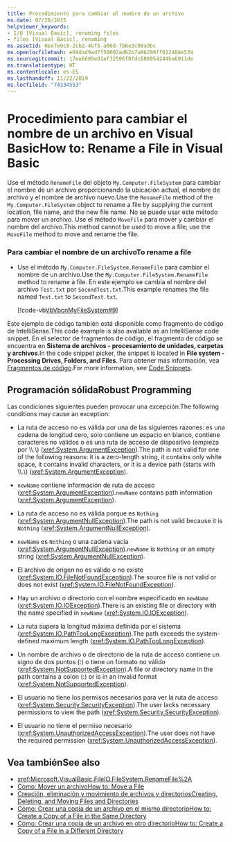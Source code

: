```yaml
---
title: Procedimiento para cambiar el nombre de un archivo
ms.date: 07/20/2015
helpviewer_keywords:
- I/O [Visual Basic], renaming files
- files [Visual Basic], renaming
ms.assetid: 0ea7e0c8-2cb2-4bf5-a00d-7b6e3c08a3bc
ms.openlocfilehash: e69dad9ad7f59002ad62b7a06299ff012488e534
ms.sourcegitcommit: 17ee6605e01ef32506f8fdc686954244ba6911de
ms.translationtype: HT
ms.contentlocale: es-ES
ms.lasthandoff: 11/22/2019
ms.locfileid: "74334553"
---
```

# <a name="how-to-rename-a-file-in-visual-basic"></a><span data-ttu-id="951f3-102">Procedimiento para cambiar el nombre de un archivo en Visual Basic</span><span class="sxs-lookup"><span data-stu-id="951f3-102">How to: Rename a File in Visual Basic</span></span>

<span data-ttu-id="951f3-103">Use el método `RenameFile` del objeto `My.Computer.FileSystem` para cambiar el nombre de un archivo proporcionando la ubicación actual, el nombre de archivo y el nombre de archivo nuevo.</span><span class="sxs-lookup"><span data-stu-id="951f3-103">Use the `RenameFile` method of the `My.Computer.FileSystem` object to rename a file by supplying the current location, file name, and the new file name.</span></span> <span data-ttu-id="951f3-104">No se puede usar este método para mover un archivo. Use el método `MoveFile` para mover y cambiar el nombre del archivo.</span><span class="sxs-lookup"><span data-stu-id="951f3-104">This method cannot be used to move a file; use the `MoveFile` method to move and rename the file.</span></span>  
  
### <a name="to-rename-a-file"></a><span data-ttu-id="951f3-105">Para cambiar el nombre de un archivo</span><span class="sxs-lookup"><span data-stu-id="951f3-105">To rename a file</span></span>  
  
- <span data-ttu-id="951f3-106">Use el método `My.Computer.FileSystem.RenameFile` para cambiar el nombre de un archivo.</span><span class="sxs-lookup"><span data-stu-id="951f3-106">Use the `My.Computer.FileSystem.RenameFile` method to rename a file.</span></span> <span data-ttu-id="951f3-107">En este ejemplo se cambia el nombre del archivo `Test.txt` por `SecondTest.txt`.</span><span class="sxs-lookup"><span data-stu-id="951f3-107">This example renames the file named `Test.txt` to `SecondTest.txt`.</span></span>  
  
     [!code-vb[VbVbcnMyFileSystem#9](~/samples/snippets/visualbasic/VS_Snippets_VBCSharp/VbVbcnMyFileSystem/VB/Class1.vb#9)]  
  
 <span data-ttu-id="951f3-108">Este ejemplo de código también está disponible como fragmento de código de IntelliSense.</span><span class="sxs-lookup"><span data-stu-id="951f3-108">This code example is also available as an IntelliSense code snippet.</span></span> <span data-ttu-id="951f3-109">En el selector de fragmentos de código, el fragmento de código se encuentra en **Sistema de archivos - procesamiento de unidades, carpetas y archivos**.</span><span class="sxs-lookup"><span data-stu-id="951f3-109">In the code snippet picker, the snippet is located in **File system - Processing Drives, Folders, and Files**.</span></span> <span data-ttu-id="951f3-110">Para obtener más información, vea [Fragmentos de código](/visualstudio/ide/code-snippets).</span><span class="sxs-lookup"><span data-stu-id="951f3-110">For more information, see [Code Snippets](/visualstudio/ide/code-snippets).</span></span>  
  
## <a name="robust-programming"></a><span data-ttu-id="951f3-111">Programación sólida</span><span class="sxs-lookup"><span data-stu-id="951f3-111">Robust Programming</span></span>  

 <span data-ttu-id="951f3-112">Las condiciones siguientes pueden provocar una excepción:</span><span class="sxs-lookup"><span data-stu-id="951f3-112">The following conditions may cause an exception:</span></span>  
  
- <span data-ttu-id="951f3-113">La ruta de acceso no es válida por una de las siguientes razones: es una cadena de longitud cero, solo contiene un espacio en blanco, contiene caracteres no válidos o es una ruta de acceso de dispositivo (empieza por \\\\.\\) (<xref:System.ArgumentException>).</span><span class="sxs-lookup"><span data-stu-id="951f3-113">The path is not valid for one of the following reasons: it is a zero-length string, it contains only white space, it contains invalid characters, or it is a device path (starts with \\\\.\\) (<xref:System.ArgumentException>).</span></span>  
  
- <span data-ttu-id="951f3-114">`newName` contiene información de ruta de acceso (<xref:System.ArgumentException>).</span><span class="sxs-lookup"><span data-stu-id="951f3-114">`newName` contains path information (<xref:System.ArgumentException>).</span></span>  
  
- <span data-ttu-id="951f3-115">La ruta de acceso no es válida porque es `Nothing` (<xref:System.ArgumentNullException>).</span><span class="sxs-lookup"><span data-stu-id="951f3-115">The path is not valid because it is `Nothing` (<xref:System.ArgumentNullException>).</span></span>  
  
- <span data-ttu-id="951f3-116">`newName` es `Nothing` o una cadena vacía (<xref:System.ArgumentNullException>).</span><span class="sxs-lookup"><span data-stu-id="951f3-116">`newName` is `Nothing` or an empty string (<xref:System.ArgumentNullException>).</span></span>  
  
- <span data-ttu-id="951f3-117">El archivo de origen no es válido o no existe (<xref:System.IO.FileNotFoundException>).</span><span class="sxs-lookup"><span data-stu-id="951f3-117">The source file is not valid or does not exist (<xref:System.IO.FileNotFoundException>).</span></span>  
  
- <span data-ttu-id="951f3-118">Hay un archivo o directorio con el nombre especificado en `newName` (<xref:System.IO.IOException>).</span><span class="sxs-lookup"><span data-stu-id="951f3-118">There is an existing file or directory with the name specified in `newName` (<xref:System.IO.IOException>).</span></span>  
  
- <span data-ttu-id="951f3-119">La ruta supera la longitud máxima definida por el sistema (<xref:System.IO.PathTooLongException>).</span><span class="sxs-lookup"><span data-stu-id="951f3-119">The path exceeds the system-defined maximum length (<xref:System.IO.PathTooLongException>).</span></span>  
  
- <span data-ttu-id="951f3-120">Un nombre de archivo o de directorio de la ruta de acceso contiene un signo de dos puntos (:) o tiene un formato no válido (<xref:System.NotSupportedException>).</span><span class="sxs-lookup"><span data-stu-id="951f3-120">A file or directory name in the path contains a colon (:) or is in an invalid format (<xref:System.NotSupportedException>).</span></span>  
  
- <span data-ttu-id="951f3-121">El usuario no tiene los permisos necesarios para ver la ruta de acceso (<xref:System.Security.SecurityException>).</span><span class="sxs-lookup"><span data-stu-id="951f3-121">The user lacks necessary permissions to view the path (<xref:System.Security.SecurityException>).</span></span>  
  
- <span data-ttu-id="951f3-122">El usuario no tiene el permiso necesario (<xref:System.UnauthorizedAccessException>).</span><span class="sxs-lookup"><span data-stu-id="951f3-122">The user does not have the required permission (<xref:System.UnauthorizedAccessException>).</span></span>  
  
## <a name="see-also"></a><span data-ttu-id="951f3-123">Vea también</span><span class="sxs-lookup"><span data-stu-id="951f3-123">See also</span></span>

- <xref:Microsoft.VisualBasic.FileIO.FileSystem.RenameFile%2A>
- [<span data-ttu-id="951f3-124">Cómo: Mover un archivo</span><span class="sxs-lookup"><span data-stu-id="951f3-124">How to: Move a File</span></span>](../../../../visual-basic/developing-apps/programming/drives-directories-files/how-to-move-a-file.md)
- [<span data-ttu-id="951f3-125">Creación, eliminación y movimiento de archivos y directorios</span><span class="sxs-lookup"><span data-stu-id="951f3-125">Creating, Deleting, and Moving Files and Directories</span></span>](../../../../visual-basic/developing-apps/programming/drives-directories-files/creating-deleting-and-moving-files-and-directories.md)
- [<span data-ttu-id="951f3-126">Cómo: Crear una copia de un archivo en el mismo directorio</span><span class="sxs-lookup"><span data-stu-id="951f3-126">How to: Create a Copy of a File in the Same Directory</span></span>](../../../../visual-basic/developing-apps/programming/drives-directories-files/how-to-create-a-copy-of-a-file-in-the-same-directory.md)
- [<span data-ttu-id="951f3-127">Cómo: Crear una copia de un archivo en otro directorio</span><span class="sxs-lookup"><span data-stu-id="951f3-127">How to: Create a Copy of a File in a Different Directory</span></span>](../../../../visual-basic/developing-apps/programming/drives-directories-files/how-to-create-a-copy-of-a-file-in-a-different-directory.md)
